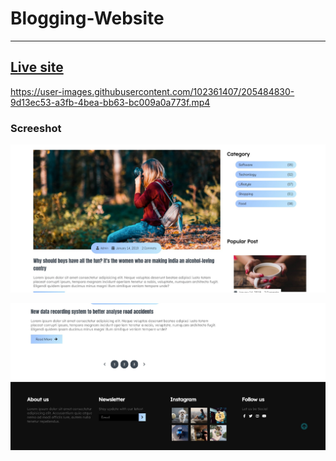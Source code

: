 # Blogging-Website
-----------
## [Live site](https://coruscating-fudge-002851.netlify.app/) <br>


https://user-images.githubusercontent.com/102361407/205484830-9d13ec53-a3fb-4bea-bb63-bc009a0a773f.mp4 

### Screeshot <br>

![overview](https://github.com/HarshithKumar03/Blog-Website/blob/master/assets/images-1.jpg)

![](https://github.com/HarshithKumar03/Blog-Website/blob/master/assets/images-2.jpg)
